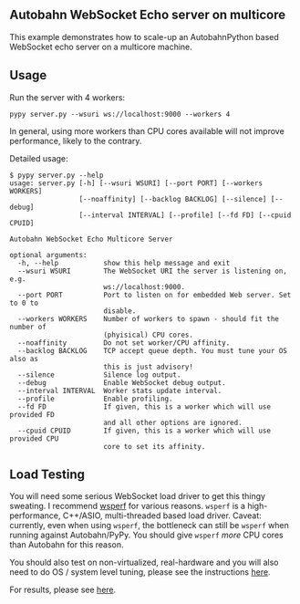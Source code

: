 ## Autobahn WebSocket Echo server on multicore

This example demonstrates how to scale-up an AutobahnPython based WebSocket echo server on a multicore machine.

## Usage

Run the server with 4 workers:

	pypy server.py --wsuri ws://localhost:9000 --workers 4

In general, using more workers than CPU cores available will not improve performance, likely to the contrary.

Detailed usage:

	$ pypy server.py --help
	usage: server.py [-h] [--wsuri WSURI] [--port PORT] [--workers WORKERS]
	                 [--noaffinity] [--backlog BACKLOG] [--silence] [--debug]
	                 [--interval INTERVAL] [--profile] [--fd FD] [--cpuid CPUID]

	Autobahn WebSocket Echo Multicore Server

	optional arguments:
	  -h, --help           show this help message and exit
	  --wsuri WSURI        The WebSocket URI the server is listening on, e.g.
	                       ws://localhost:9000.
	  --port PORT          Port to listen on for embedded Web server. Set to 0 to
	                       disable.
	  --workers WORKERS    Number of workers to spawn - should fit the number of
	                       (phyisical) CPU cores.
	  --noaffinity         Do not set worker/CPU affinity.
	  --backlog BACKLOG    TCP accept queue depth. You must tune your OS also as
	                       this is just advisory!
	  --silence            Silence log output.
	  --debug              Enable WebSocket debug output.
	  --interval INTERVAL  Worker stats update interval.
	  --profile            Enable profiling.
	  --fd FD              If given, this is a worker which will use provided FD
	                       and all other options are ignored.
	  --cpuid CPUID        If given, this is a worker which will use provided CPU
	                       core to set its affinity.

## Load Testing

You will need some serious WebSocket load driver to get this thingy sweating. I recommend [wsperf](https://github.com/zaphoyd/wsperf) for various reasons. `wsperf` is a high-performance, C++/ASIO, multi-threaded based load driver. Caveat: currently, even when using `wsperf`, the bottleneck can still be `wsperf` when running against Autobahn/PyPy. You should give `wsperf` *more* CPU cores than Autobahn for this reason.

You should also test on non-virtualized, real-hardware and you will also need to do OS / system level tuning, please see the instructions [here](https://github.com/oberstet/scratchbox/blob/master/python/twisted/sharedsocket/README.md).

For results, please see [here](https://github.com/oberstet/wsperf_results).
